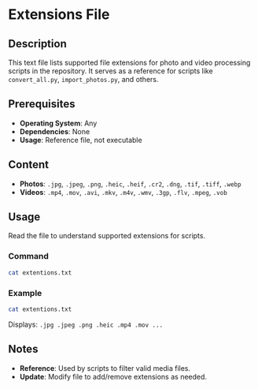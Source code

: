 # Extensions File

## Description
This text file lists supported file extensions for photo and video processing scripts in the repository. It serves as a reference for scripts like `convert_all.py`, `import_photos.py`, and others.

## Prerequisites
- **Operating System**: Any
- **Dependencies**: None
- **Usage**: Reference file, not executable

## Content
- **Photos**: `.jpg`, `.jpeg`, `.png`, `.heic`, `.heif`, `.cr2`, `.dng`, `.tif`, `.tiff`, `.webp`
- **Videos**: `.mp4`, `.mov`, `.avi`, `.mkv`, `.m4v`, `.wmv`, `.3gp`, `.flv`, `.mpeg`, `.vob`

## Usage
Read the file to understand supported extensions for scripts.

### Command
```bash
cat extentions.txt
```

### Example
```bash
cat extentions.txt
```
Displays: `.jpg .jpeg .png .heic .mp4 .mov ...`

## Notes
- **Reference**: Used by scripts to filter valid media files.
- **Update**: Modify file to add/remove extensions as needed.